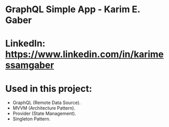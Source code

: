 # GraphQL Simple App - Karim E. Gaber
# LinkedIn: https://www.linkedin.com/in/karimessamgaber


# Used in this project:
- GraphQL (Remote Data Source).
- MVVM (Architecture Pattern).
- Provider (State Management).
- Singleton Pattern.

# 
